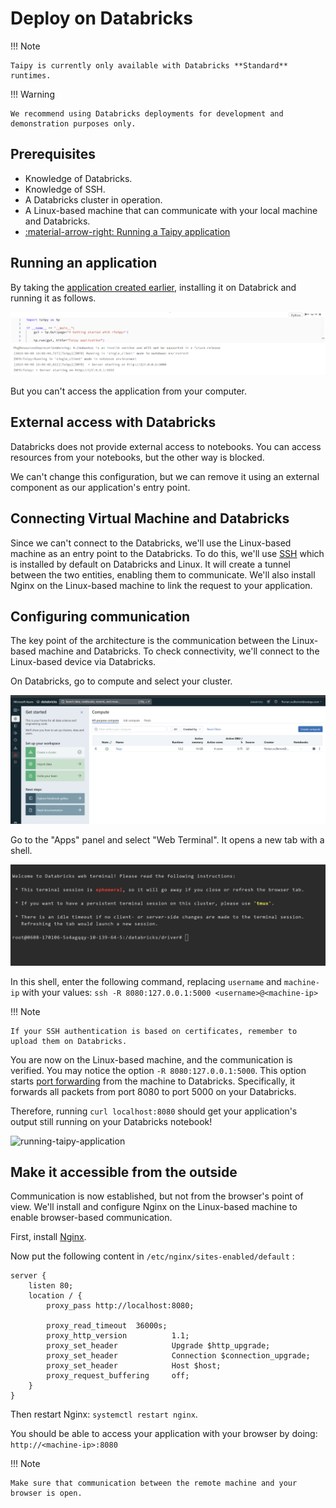 # Deploy on Databricks

!!! Note

    Taipy is currently only available with Databricks **Standard** runtimes.

!!! Warning

    We recommend using Databricks deployments for development and demonstration purposes only.

## Prerequisites

- Knowledge of Databricks.
- Knowledge of SSH.
- A Databricks cluster in operation.
- A Linux-based machine that can communicate with your local machine and Databricks.
- [:material-arrow-right: Running a Taipy application](../../run/index.md)

## Running an application

By taking the [application created earlier](../../run/index.md), installing it on Databrick and running it as follows.

![running-taipy-application](images/running-taipy-application.png)

But you can't access the application from your computer.

## External access with Databricks

Databricks does not provide external access to notebooks. You can access resources from your notebooks, but the other way is blocked.

We can't change this configuration, but we can remove it using an external component as our application's entry point.

## Connecting Virtual Machine and Databricks

Since we can't connect to the Databricks, we'll use the Linux-based machine as an entry point to the Databricks. To do this, we'll use [SSH](https://www.ssh.com) which is installed by default on Databricks and Linux. It will create a tunnel between the two entities, enabling them to communicate. We'll also install Nginx on the Linux-based machine to link the request to your application.

## Configuring communication

The key point of the architecture is the communication between the Linux-based machine and Databricks. To check connectivity, we'll connect to the Linux-based device via Databricks.

On Databricks, go to compute and select your cluster.

![databricks-clusters](images/databricks-clusters.png)

Go to the "Apps" panel and select "Web Terminal". It opens a new tab with a shell. 

![running-taipy-application](images/databricks-shell.png)

In this shell, enter the following command, replacing `username` and `machine-ip` with your values:
```ssh -R 8080:127.0.0.1:5000 <username>@<machine-ip>```

!!! Note

    If your SSH authentication is based on certificates, remember to upload them on Databricks.

You are now on the Linux-based machine, and the communication is verified. You may notice the option `-R 8080:127.0.0.1:5000`. This option starts [port forwarding](https://www.ssh.com/academy/ssh/tunneling-example) from the machine to Databricks. Specifically, it forwards all packets from port 8080 to port 5000 on your Databricks.

Therefore, running `curl localhost:8080` should get your application's output still running on your Databricks notebook!

![running-taipy-application](images/curl-app.png)


## Make it accessible from the outside

Communication is now established, but not from the browser's point of view. We'll install and configure Nginx on the Linux-based machine to enable browser-based communication. 

First, install [Nginx](https://www.nginx.com/resources/wiki/start/topics/tutorials/install/).

Now put the following content in `/etc/nginx/sites-enabled/default` :
```
server {
    listen 80;
    location / {
        proxy_pass http://localhost:8080;

        proxy_read_timeout  36000s;
        proxy_http_version          1.1;
        proxy_set_header            Upgrade $http_upgrade;
        proxy_set_header            Connection $connection_upgrade;
        proxy_set_header            Host $host;
        proxy_request_buffering     off;
    }
}
```

Then restart Nginx: `systemctl restart nginx`.

You should be able to access your application with your browser by doing: `http://<machine-ip>:8080`

!!! Note

    Make sure that communication between the remote machine and your browser is open.
